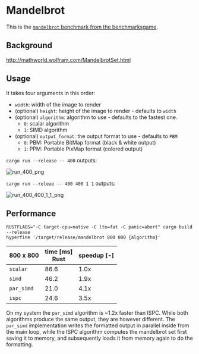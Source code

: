 # Mandelbrot

This is the [`mandelbrot` benchmark from the benchmarksgame][bg]. 

## Background

http://mathworld.wolfram.com/MandelbrotSet.html

## Usage

It takes four arguments in this order:

* `width`: width of the image to render
* (optional) `height`: height of the image to render - defaults to `width`
* (optional) `algorithm`: algorithm to use - defaults to the fastest one.
  * `0`: scalar algorithm
  * `1`: SIMD algorithm
* (optional) `output_format`: the output format to use - defaults to `PBM`
  * `0`: PBM: Portable BitMap format (black & white output)
  * `1`: PPM: Portable PixMap format (colored output)
  
`cargo run --release -- 400` outputs:

![run_400_png](https://user-images.githubusercontent.com/904614/43190942-72bdb834-8ffa-11e8-9dcf-a9a9632ae907.png)

`cargo run --releae -- 400 400 1 1` outputs:

![run_400_400_1_1_png](https://user-images.githubusercontent.com/904614/43190948-759969a4-8ffa-11e8-81a9-35e5baef3e86.png)

## Performance

```
RUSTFLAGS="-C target-cpu=native -C lto=fat -C panic=abort" cargo build --release
hyperfine '/target/release/mandelbrot 800 800 {algorithm}'
```

| 800 x 800  | time [ms] <br> Rust | speedup [-] |
|------------|---------------------|-------------|
| `scalar`   | 86.6                | 1.0x        |
| `simd`     | 46.2                | 1.9x        |
| `par_simd` | 21.0                | 4.1x        |
| `ispc`     | 24.6                | 3.5x        |

On my system the `par_simd` algorithm is ~1.2x faster than ISPC. While both
algorithms produce the same output, they are however different. The `par_simd`
implementation writes the formatted output in parallel inside from the main
loop, while the ISPC algorithm computes the mandelbrot set first saving it to
memory, and subsequently loads it from memory again to do the formatting.

[bg]: https://benchmarksgame-team.pages.debian.net/benchmarksgame/description/mandelbrot.html#mandelbrot
